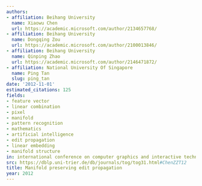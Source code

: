 ```yaml
---
authors:
- affiliation: Beihang University
  name: Xiaowu Chen
  url: https://academic.microsoft.com/author/2134657768/
- affiliation: Beihang University
  name: Dongqing Zou
  url: https://academic.microsoft.com/author/2100013846/
- affiliation: Beihang University
  name: Qinping Zhao
  url: https://academic.microsoft.com/author/2146471872/
- affiliation: National University Of Singapore
  name: Ping Tan
  slug: ping_tan
date: '2012-11-01'
estimated_citations: 125
fields:
- feature vector
- linear combination
- pixel
- manifold
- pattern recognition
- mathematics
- artificial intelligence
- edit propagation
- linear embedding
- manifold structure
in: international conference on computer graphics and interactive techniques
src: https://dblp.uni-trier.de/db/journals/tog/tog31.html#ChenZZT12
title: Manifold preserving edit propagation
year: 2012
---
```

